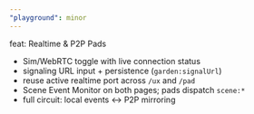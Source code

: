 ```yaml
---
"playground": minor
---
```


feat: Realtime & P2P Pads

- Sim/WebRTC toggle with live connection status
- signaling URL input + persistence (`garden:signalUrl`)
- reuse active realtime port across `/ux` and `/pad`
- Scene Event Monitor on both pages; pads dispatch `scene:*`
- full circuit: local events ↔ P2P mirroring
